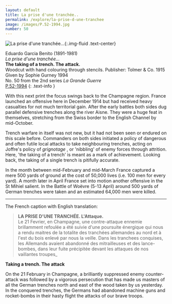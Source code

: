 ```yaml
---
layout: default
title: La prise d'une tranchée..
permalink: /explore/la-prise-d-une-tranchee
image: /images/P.52-1994.jpg
number: 50
---
```

![La prise d'une tranchée...]({{site.baseurl}}/images/P.52-1994.jpg){:.img-fluid .text-center}

Eduardo Garcia Benito (1891-1981)  
_La prise d'une tranchée..._  
**The taking of a trench. The attack.**  
Woodcut with hand colouring through stencils. Publisher: Tolmer & Co. 1915  
Given by Sophie Gurney 1994  
No. 50 from the 2nd series _La Grande Guerre_  
[P.52-1994]({{site.collection_url}}id/object/198924)
{: .text-info }

With this next print the focus swings back to the Champagne region. France launched an offensive here in December 1914 but had received heavy casualties for not much territorial gain. After the early battles both sides dug parallel defensive trenches along the river Aisne. They were a huge feat in themselves, stretching from the Swiss border to the English Channel by mid-October.

Trench warfare in itself was not new, but it had not been seen or endured on this scale before. Commanders on both sides initiated a policy of dangerous and often futile local attacks to take neighbouring trenches, acting on Joffre's policy of _grignotage_ , or 'nibbling' of enemy forces through attrition. Here, 'the taking of a trench' is meant as a mark of achievement. Looking back, the taking of a single trench is pitifully accurate.

In the month between mid-February and mid-March France captured a mere 500 yards of ground at the cost of 50,000 lives (i.e. 100 men for every yard). A month later in April France set into motion another offensive in the St Mihiel salient. In the Battle of Woëvre (5-13 April) around 500 yards of German trenches were taken and an estimated 64,000 men were killed.

* * *

The French caption with English translation:

> **LA PRISE D'UNE TRANCHÉE. L'Attaque.**   
Le 21 Fevrier, en Champagne, une contre-attaque ennemie brillamment refoulée a été suivie d'une poursuite énergique qui nous a rendu maitres de la totalite des tranchées allemandes au nord et à l'est du bois enlevé par nous la veille. Dans les tranchees conquises, les Allemands avaient abandonné des mitrailleuses et des lance-bombes, dans leur fuite précipitée devant les attaques de nos vaillantes troupes_

**Taking a trench. The attack**  

On the 21 February in Champagne, a brilliantly suppressed enemy counter-attack was followed by a vigorous persecution that has made us masters of all the German trenches north and east of the wood taken by us yesterday. In the conquered trenches, the Germans had abandoned machine guns and rocket-bombs in their hasty flight the attacks of our brave troops.

